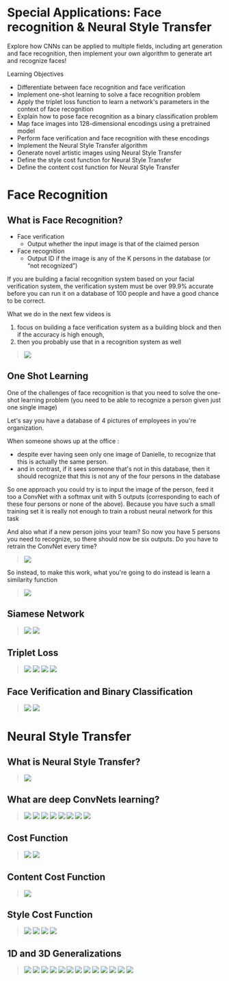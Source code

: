 # Special Applications: Face recognition & Neural Style Transfer

Explore how CNNs can be applied to multiple fields, including art generation and face recognition, then implement your own algorithm to generate art and recognize faces!

Learning Objectives
- Differentiate between face recognition and face verification
- Implement one-shot learning to solve a face recognition problem
- Apply the triplet loss function to learn a network's parameters in the context of face recognition
- Explain how to pose face recognition as a binary classification problem
- Map face images into 128-dimensional encodings using a pretrained model
- Perform face verification and face recognition with these encodings
- Implement the Neural Style Transfer algorithm
- Generate novel artistic images using Neural Style Transfer
- Define the style cost function for Neural Style Transfer
- Define the content cost function for Neural Style Transfer

# Face Recognition

## What is Face Recognition?

- Face verification 
    - Output whether the input image is that of the claimed person
- Face recognition
    - Output ID if the image is any of the K persons in the database (or “not recognized”)

If you are building a facial recognition system based on your facial verification system, the verification system must be over 99.9% accurate before you can run it on a database of 100 people and have a good chance to be correct.

What we do in the next few videos is 
1. focus on building a face verification system as a building block and then if the accuracy is high enough, 
2. then you probably use that in a recognition system as well

> <img src="./images/w04-01-what_is_face_recognition/img_2023-04-14_22-06-18.png">

## One Shot Learning

One of the challenges of face recognition is that you need to solve the one-shot learning problem (you need to be able to recognize a person given just one single image)

Let's say you have a database of 4 pictures of employees in you're organization.

When someone shows up at the office :
- despite ever having seen only one image of Danielle, to recognize that this is actually the same person. 
- and in contrast, if it sees someone that's not in this database, then it should recognize that this is not any of the four persons in the database

So one approach you could try is to input the image of the person, feed it too a ConvNet with a softmax unit with 5 outputs (corresponding to each of these four persons or none of the above). Because you have such a small training set it is really not enough to train a robust neural network for this task

And also what if a new person joins your team? So now you have 5 persons you need to recognize, so there should now be six outputs. Do you have to retrain the ConvNet every time?

> <img src="./images/w04-02-one_shot_learning/img_2023-04-14_22-07-17.png">

So instead, to make this work, what you're going to do instead is learn a similarity function

> <img src="./images/w04-02-one_shot_learning/img_2023-04-14_22-07-19.png">

## Siamese Network

> <img src="./images/w04-03-siamese_network/img_2023-04-14_22-07-33.png">
> <img src="./images/w04-03-siamese_network/img_2023-04-14_22-07-35.png">

## Triplet Loss

> <img src="./images/w04-04-triplet_loss/img_2023-04-14_22-07-45.png">
> <img src="./images/w04-04-triplet_loss/img_2023-04-14_22-07-47.png">
> <img src="./images/w04-04-triplet_loss/img_2023-04-14_22-07-49.png">
> <img src="./images/w04-04-triplet_loss/img_2023-04-14_22-07-51.png">

## Face Verification and Binary Classification

> <img src="./images/w04-05-face_verification_and_binary_classification/img_2023-04-14_22-08-01.png">
> <img src="./images/w04-05-face_verification_and_binary_classification/img_2023-04-14_22-08-02.png">

# Neural Style Transfer

## What is Neural Style Transfer?

> <img src="./images/w04-06-what_is_neural_style_transfer/img_2023-04-14_22-08-15.png">

## What are deep ConvNets learning?

> <img src="./images/w04-07-what_are_deep_convnets_learning/img_2023-04-14_22-08-28.png">
> <img src="./images/w04-07-what_are_deep_convnets_learning/img_2023-04-14_22-08-30.png">
> <img src="./images/w04-07-what_are_deep_convnets_learning/img_2023-04-14_22-08-32.png">
> <img src="./images/w04-07-what_are_deep_convnets_learning/img_2023-04-14_22-08-34.png">
> <img src="./images/w04-07-what_are_deep_convnets_learning/img_2023-04-14_22-08-37.png">
> <img src="./images/w04-07-what_are_deep_convnets_learning/img_2023-04-14_22-08-39.png">
> <img src="./images/w04-07-what_are_deep_convnets_learning/img_2023-04-14_22-08-42.png">
> <img src="./images/w04-07-what_are_deep_convnets_learning/img_2023-04-14_22-08-44.png">

## Cost Function

> <img src="./images/w04-08-cost_function/img_2023-04-14_22-08-56.png">
> <img src="./images/w04-08-cost_function/img_2023-04-14_22-08-57.png">

## Content Cost Function

> <img src="./images/w04-09-content_cost_function/img_2023-04-14_22-09-07.png">

## Style Cost Function

> <img src="./images/w04-10-style_cost_function/img_2023-04-14_22-09-16.png">
> <img src="./images/w04-10-style_cost_function/img_2023-04-14_22-09-18.png">
> <img src="./images/w04-10-style_cost_function/img_2023-04-14_22-09-19.png">
> <img src="./images/w04-10-style_cost_function/img_2023-04-14_22-09-21.png">

## 1D and 3D Generalizations

> <img src="./images/w04-11-1d_and_3d_generalizations/img_2023-04-14_22-09-36.png">
> <img src="./images/w04-11-1d_and_3d_generalizations/img_2023-04-14_22-09-38.png">
> <img src="./images/w04-11-1d_and_3d_generalizations/img_2023-04-14_22-09-41.png">
> <img src="./images/w04-11-1d_and_3d_generalizations/img_2023-04-14_22-09-43.png">
> <img src="./images/w04-11-1d_and_3d_generalizations/img_2023-04-14_22-09-44.png">
> <img src="./images/w04-11-1d_and_3d_generalizations/img_2023-04-14_22-09-46.png">
> <img src="./images/w04-11-1d_and_3d_generalizations/img_2023-04-14_22-09-47.png">
> <img src="./images/w04-11-1d_and_3d_generalizations/img_2023-04-14_22-09-49.png">
> <img src="./images/w04-11-1d_and_3d_generalizations/img_2023-04-14_22-09-52.png">
> <img src="./images/w04-11-1d_and_3d_generalizations/img_2023-04-14_22-09-54.png">
> <img src="./images/w04-11-1d_and_3d_generalizations/img_2023-04-14_22-09-55.png">
> <img src="./images/w04-11-1d_and_3d_generalizations/img_2023-04-14_22-09-57.png">
> <img src="./images/w04-11-1d_and_3d_generalizations/img_2023-04-14_22-09-59.png">